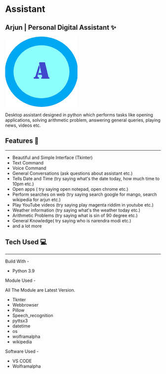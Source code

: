 # Assistant
## Arjun | Personal Digital Assistant ✨
![](https://github.com/Srishtikumari2002/Assistant/blob/main/arjun.png)

Desktop assistant designed in python which performs tasks like opening applications, solving arithmetic problem, answering general queries, playing news, videos etc.

## Features 📝
-------------------------
* Beautiful and Simple Interface (Tkinter)
* Text Command
* Voice Command
* General Conversations (ask questions about assistant etc.)
* Tells Date and Time (try saying what's the date today, how much time to 10pm etc.) 
* Open apps ( try saying open notepad, open chrome etc.)
* Perform searches on web (try saying search google for mango, search wikipedia for arjun etc.)
* Play YouTube videos (try saying play magenta riddim in youtube etc.)
* Weather information (try saying what's the weather today etc.)
* Arithmetic Problems (try saying what is sin of 90 degree etc.)
* General Knowledge( try saying who is narendra modi etc.)
* and a lot more

## Tech Used 💻
--------------------------
Build With -

* Python 3.9

Module Used -

All The Module are Latest Version.

* Tknter
* Webbrowser
* Pillow
* Speech_recognition
* pyttsx3
* datetime
* os
* wolframalpha
* wikipedia

Software Used -

* VS CODE
* Wolframalpha
